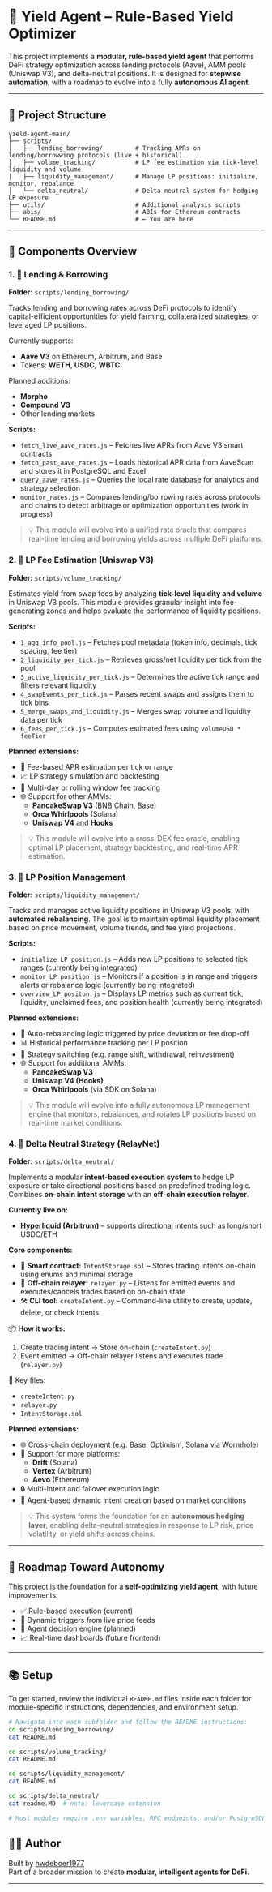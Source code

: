 # 🤖 Yield Agent – Rule-Based Yield Optimizer

This project implements a **modular, rule-based yield agent** that performs DeFi strategy optimization across lending protocols (Aave), AMM pools (Uniswap V3), and delta-neutral positions. It is designed for **stepwise automation**, with a roadmap to evolve into a fully **autonomous AI agent**.

---

## 🔧 Project Structure

```
yield-agent-main/
├── scripts/
│   ├── lending_borrowing/         # Tracking APRs on lending/borrowwing protocols (live + historical)
│   ├── volume_tracking/           # LP fee estimation via tick-level liquidity and volume
│   ├── liquidity_management/      # Manage LP positions: initialize, monitor, rebalance
│   └── delta_neutral/             # Delta neutral system for hedging LP exposure
├── utils/                         # Additional analysis scripts
├── abis/                          # ABIs for Ethereum contracts
└── README.md                      # ← You are here
```

---

## 🧠 Components Overview

### 1. 🏦 Lending & Borrowing

**Folder:** `scripts/lending_borrowing/`

Tracks lending and borrowing rates across DeFi protocols to identify capital-efficient opportunities for yield farming, collateralized strategies, or leveraged LP positions.

Currently supports:
- **Aave V3** on Ethereum, Arbitrum, and Base
- Tokens: **WETH**, **USDC**, **WBTC**

Planned additions:
- **Morpho**
- **Compound V3**
- Other lending markets

**Scripts:**
- `fetch_live_aave_rates.js` – Fetches live APRs from Aave V3 smart contracts
- `fetch_past_aave_rates.js` – Loads historical APR data from AaveScan and stores it in PostgreSQL and Excel
- `query_aave_rates.js` – Queries the local rate database for analytics and strategy selection
- `monitor_rates.js` – Compares lending/borrowing rates across protocols and chains to detect arbitrage or optimization opportunities (work in progress)

> 💡 This module will evolve into a unified rate oracle that compares real-time lending and borrowing yields across multiple DeFi platforms.


### 2. 💸 LP Fee Estimation (Uniswap V3)

**Folder:** `scripts/volume_tracking/`

Estimates yield from swap fees by analyzing **tick-level liquidity and volume** in Uniswap V3 pools. This module provides granular insight into fee-generating zones and helps evaluate the performance of liquidity positions.

**Scripts:**
- `1_agg_info_pool.js` – Fetches pool metadata (token info, decimals, tick spacing, fee tier)
- `2_liquidity_per_tick.js` – Retrieves gross/net liquidity per tick from the pool
- `3_active_liquidity_per_tick.js` – Determines the active tick range and filters relevant liquidity
- `4_swapEvents_per_tick.js` – Parses recent swaps and assigns them to tick bins
- `5_merge_swaps_and_liquidity.js` – Merges swap volume and liquidity data per tick
- `6_fees_per_tick.js` – Computes estimated fees using `volumeUSD * feeTier`

**Planned extensions:**
- 🧠 Fee-based APR estimation per tick or range
- 📈 LP strategy simulation and backtesting
- 🔁 Multi-day or rolling window fee tracking
- 🌐 Support for other AMMs:
  - **PancakeSwap V3** (BNB Chain, Base)
  - **Orca Whirlpools** (Solana)
  - **Uniswap V4** and **Hooks** 

> 💡 This module will evolve into a cross-DEX fee oracle, enabling optimal LP placement, strategy backtesting, and real-time APR estimation.


### 3. 🔄 LP Position Management

**Folder:** `scripts/liquidity_management/`

Tracks and manages active liquidity positions in Uniswap V3 pools, with **automated rebalancing**. The goal is to maintain optimal liquidity placement based on price movement, volume trends, and fee yield projections.

**Scripts:**
- `initialize_LP_position.js` – Adds new LP positions to selected tick ranges (currently being integrated)
- `monitor_LP_position.js` – Monitors if a position is in range and triggers alerts or rebalance logic (currently being integrated)
- `overview_LP_positon.js` – Displays LP metrics such as current tick, liquidity, unclaimed fees, and position health (currently being integrated)

**Planned extensions:**
- 🧠 Auto-rebalancing logic triggered by price deviation or fee drop-off
- 📊 Historical performance tracking per LP position
- 🔄 Strategy switching (e.g. range shift, withdrawal, reinvestment)
- 🌐 Support for additional AMMs:
  - **PancakeSwap V3**
  - **Uniswap V4 (Hooks)**
  - **Orca Whirlpools** (via SDK on Solana)

> 💡 This module will evolve into a fully autonomous LP management engine that monitors, rebalances, and rotates LP positions based on real-time market conditions.


### 4. 🧪 Delta Neutral Strategy (RelayNet)

**Folder:** `scripts/delta_neutral/`

Implements a modular **intent-based execution system** to hedge LP exposure or take directional positions based on predefined trading logic. Combines **on-chain intent storage** with an **off-chain execution relayer**.

**Currently live on:**
- **Hyperliquid (Arbitrum)** – supports directional intents such as long/short USDC/ETH

**Core components:**
- 🧾 **Smart contract:** `IntentStorage.sol` – Stores trading intents on-chain using enums and minimal storage
- 🤖 **Off-chain relayer:** `relayer.py` – Listens for emitted events and executes/cancels trades based on on-chain state
- 🛠 **CLI tool:** `createIntent.py` – Command-line utility to create, update, delete, or check intents

📦 **How it works:**
1. Create trading intent → Store on-chain (`createIntent.py`)
2. Event emitted → Off-chain relayer listens and executes trade (`relayer.py`)

📂 Key files:
- `createIntent.py`
- `relayer.py`
- `IntentStorage.sol`


**Planned extensions:**
- 🌐 Cross-chain deployment (e.g. Base, Optimism, Solana via Wormhole)
- 🔁 Support for more platforms:
  - **Drift** (Solana)
  - **Vertex** (Arbitrum)
  - **Aevo** (Ethereum)
- 🔒 Multi-intent and failover execution logic
- 🧠 Agent-based dynamic intent creation based on market conditions

> 💡 This system forms the foundation for an **autonomous hedging layer**, enabling delta-neutral strategies in response to LP risk, price volatility, or yield shifts across chains.


---

## 🚀 Roadmap Toward Autonomy

This project is the foundation for a **self-optimizing yield agent**, with future improvements:

- ✅ Rule-based execution (current)
- 🔄 Dynamic triggers from live price feeds
- 🧠 Agent decision engine (planned)
- 📈 Real-time dashboards (future frontend)

---

## 📚 Setup

To get started, review the individual `README.md` files inside each folder for module-specific instructions, dependencies, and environment setup.

```bash
# Navigate into each subfolder and follow the README instructions:
cd scripts/lending_borrowing/
cat README.md

cd scripts/volume_tracking/
cat README.md

cd scripts/liquidity_management/
cat README.md

cd scripts/delta_neutral/
cat readme.MD  # note: lowercase extension

# Most modules require .env variables, RPC endpoints, and/or PostgreSQL setup
```

## 🧑‍💻 Author

Built by [hwdeboer1977](https://github.com/hwdeboer1977)  
Part of a broader mission to create **modular, intelligent agents for DeFi**.

---
